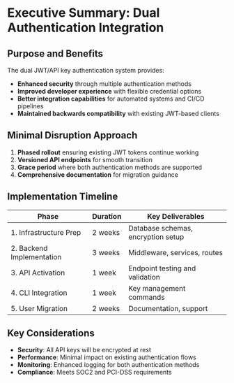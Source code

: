 # Executive Summary: Dual Authentication Integration

## Purpose and Benefits
The dual JWT/API key authentication system provides:
- **Enhanced security** through multiple authentication methods
- **Improved developer experience** with flexible credential options
- **Better integration capabilities** for automated systems and CI/CD pipelines
- **Maintained backwards compatibility** with existing JWT-based clients

## Minimal Disruption Approach
1. **Phased rollout** ensuring existing JWT tokens continue working
2. **Versioned API endpoints** for smooth transition
3. **Grace period** where both authentication methods are supported
4. **Comprehensive documentation** for migration guidance

## Implementation Timeline
| Phase | Duration | Key Deliverables |
|-------|----------|------------------|
| 1. Infrastructure Prep | 2 weeks | Database schemas, encryption setup |
| 2. Backend Implementation | 3 weeks | Middleware, services, routes |
| 3. API Activation | 1 week | Endpoint testing and validation |
| 4. CLI Integration | 1 week | Key management commands |
| 5. User Migration | 2 weeks | Documentation, support |

## Key Considerations
- **Security**: All API keys will be encrypted at rest
- **Performance**: Minimal impact on existing authentication flows
- **Monitoring**: Enhanced logging for both authentication methods
- **Compliance**: Meets SOC2 and PCI-DSS requirements